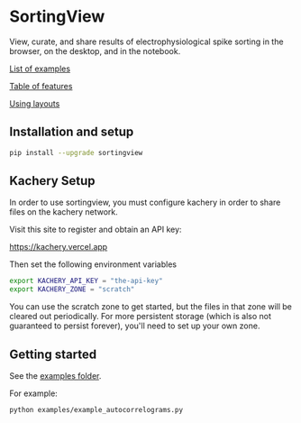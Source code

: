 # SortingView

View, curate, and share results of electrophysiological spike sorting in the browser, on the desktop, and in the notebook.

[List of examples](./doc/examples.md)

[Table of features](./doc/features.md)

[Using layouts](./doc/layouts.md)

## Installation and setup

```bash
pip install --upgrade sortingview
```

## Kachery Setup

In order to use sortingview, you must configure kachery in order to share files on the kachery network.

Visit this site to register and obtain an API key:

https://kachery.vercel.app

Then set the following environment variables

```bash
export KACHERY_API_KEY = "the-api-key"
export KACHERY_ZONE = "scratch"
```

You can use the scratch zone to get started, but the files in that zone will be cleared out periodically. For more persistent storage (which is also not guaranteed to persist forever), you'll need to set up your own zone.

## Getting started

See the [examples folder](./examples).

For example:

```bash
python examples/example_autocorrelograms.py
```